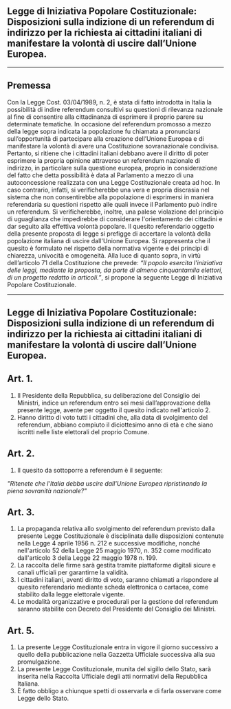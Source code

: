 ## **Legge di Iniziativa Popolare Costituzionale: Disposizioni sulla indizione di un referendum di indirizzo per la richiesta ai cittadini italiani di manifestare la volontà di uscire dall’Unione Europea.**

*******

## **Premessa**

Con la Legge Cost. 03/04/1989, n. 2, è stata di fatto introdotta in Italia la possibilità di indire referendum consultivi su questioni di rilevanza nazionale al fine di consentire alla cittadinanza di esprimere il proprio parere su determinate tematiche.
In occasione del referendum promosso a mezzo della legge sopra indicata la popolazione fu chiamata a pronunciarsi sull’opportunità di partecipare alla creazione dell’Unione Europea e di manifestare la volontà di avere una Costituzione sovranazionale condivisa.
Pertanto, si ritiene che i cittadini italiani debbano avere il diritto di poter esprimere la propria opinione attraverso un referendum nazionale di indirizzo, in particolare sulla questione europea, proprio in considerazione del fatto che detta possibilità è data al Parlamento a mezzo di una autoconcessione realizzata con una Legge Costituzionale creata ad hoc.
In caso contrario, infatti, si verificherebbe una vera e propria discrasia nel sistema che non consentirebbe alla popolazione di esprimersi in maniera referendaria su questioni rispetto alle quali invece il Parlamento può indire un referendum.
Si verificherebbe, inoltre, una palese violazione del principio di uguaglianza che impedirebbe di considerare l'orientamento dei cittadini e dar seguito alla effettiva volontà popolare.
Il quesito referendario oggetto della presente proposta di legge si prefigge di accertare la volontà della popolazione italiana di uscire dall'Unione Europea.
Si rappresenta che il quesito è formulato nel rispetto della normativa vigente e dei principi di chiarezza, univocità e omogeneità.
Alla luce di quanto sopra, in virtù dell’articolo 71 della Costituzione che prevede: *“Il popolo esercita l'iniziativa delle leggi, mediante la proposta, da parte di almeno cinquantamila elettori, di un progetto redatto in articoli.”*, si propone la seguente Legge di Iniziativa Popolare Costituzionale.
*******

## **Legge di Iniziativa Popolare Costituzionale: Disposizioni sulla indizione di un referendum di indirizzo per la richiesta ai cittadini italiani di manifestare la volontà di uscire dall’Unione Europea.**

## **Art. 1.**

1. Il Presidente della Repubblica, su deliberazione del Consiglio dei Ministri, indice un referendum entro sei mesi dall’approvazione della presente legge, avente per oggetto il quesito indicato nell'articolo 2.
2. Hanno diritto di voto tutti i cittadini che, alla data di svolgimento del referendum, abbiano compiuto il diciottesimo anno di età e che siano iscritti nelle liste elettorali del proprio Comune.
## **Art. 2.**

1. Il quesito da sottoporre a referendum è il seguente:

*"Ritenete che l'Italia debba uscire dall'Unione Europea ripristinando la piena sovranità nazionale?"*
## **Art. 3.**

1. La propaganda relativa allo svolgimento del referendum previsto dalla presente Legge Costituzionale è disciplinata dalle disposizioni contenute nella Legge 4 aprile 1956 n. 212 e successive modifiche, nonché nell'articolo 52 della Legge 25 maggio 1970, n. 352 come modificato dall'articolo 3 della Legge 22 maggio 1978 n. 199.
2. La raccolta delle firme sarà gestita tramite piattaforme digitali sicure e canali ufficiali per garantirne la validità.
3. I cittadini italiani, aventi diritto di voto, saranno chiamati a rispondere al quesito referendario mediante scheda elettronica o cartacea, come stabilito dalla legge elettorale vigente.
4. Le modalità organizzative e procedurali per la gestione del referendum saranno stabilite con Decreto del Presidente del Consiglio dei Ministri.
## **Art. 5.**

1. La presente Legge Costituzionale entra in vigore il giorno successivo a quello della pubblicazione nella Gazzetta Ufficiale successiva alla sua promulgazione.
2. La presente Legge Costituzionale, munita del sigillo dello Stato, sarà inserita nella Raccolta Ufficiale degli atti normativi della Repubblica Italiana.
3. È fatto obbligo a chiunque spetti di osservarla e di farla osservare come Legge dello Stato.

